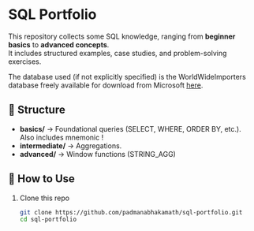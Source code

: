 # SQL Portfolio

This repository collects some SQL knowledge, ranging from **beginner basics** to **advanced concepts**.  
It includes structured examples, case studies, and problem-solving exercises.

The database used (if not explicitly specified) is the WorldWideImporters database freely available for download from Microsoft [here](https://learn.microsoft.com/en-us/sql/samples/wide-world-importers-oltp-install-configure?view=sql-server-ver17). 

## 📂 Structure
- **basics/** → Foundational queries (SELECT, WHERE, ORDER BY, etc.). Also includes mnemonic ! 
- **intermediate/** → Aggregations.
- **advanced/** → Window functions (STRING_AGG)

## 🚀 How to Use
1. Clone this repo  
   ```bash
   git clone https://github.com/padmanabhakamath/sql-portfolio.git
   cd sql-portfolio